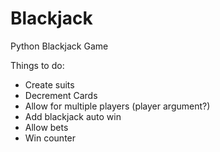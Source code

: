 # Blackjack
 Python Blackjack Game

Things to do:
- Create suits
- Decrement Cards
- Allow for multiple players (player argument?)
- Add blackjack auto win
- Allow bets
- Win counter
